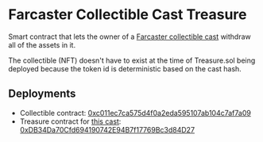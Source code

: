 # Farcaster Collectible Cast Treasure

Smart contract that lets the owner of a [Farcaster collectible cast](https://github.com/farcasterxyz/collectible-casts) withdraw all of the assets in it.

The collectible (NFT) doesn't have to exist at the time of Treasure.sol being deployed because the token id is deterministic based on the cast hash.

## Deployments

- Collectible contract: [0xc011ec7ca575d4f0a2eda595107ab104c7af7a09](https://basescan.org/address/0xc011ec7ca575d4f0a2eda595107ab104c7af7a09)
- Treasure contract for [this cast](https://farcaster.xyz/greg/0x484fe440): [0xDB34Da70Cfd694190742E94B7f17769Bc3d84D27](https://basescan.org/address/0xdb34da70cfd694190742e94b7f17769bc3d84d27)

